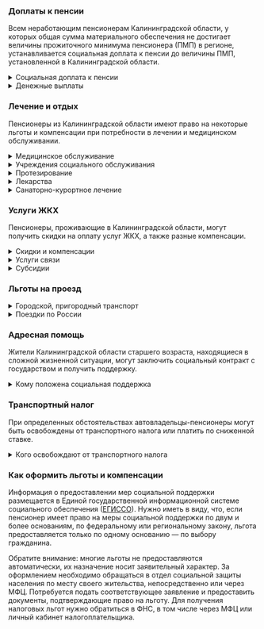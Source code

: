 ﻿### Доплаты к пенсии
Всем неработающим пенсионерам Калининградской области, у которых общая сумма материального обеспечения не достигает величины прожиточного минимума пенсионера (ПМП) в регионе, устанавливается социальная доплата к пенсии до величины ПМП, установленной в Калининградской области.
<details>
<summary>Социальная доплата к пенсии</summary>
Социальная доплата к пенсии до величины регионального прожиточного минимума пенсионера назначается автоматически, по данным выплатного дела о размере пенсии.
</details>
<details>
<summary>Денежные выплаты</summary>

Если пенсионер относится к льготной категории, ему полагается ежемесячная денежная выплата (ЕДВ), которая регулярно индексируется.

В [Калининградской](https://docs.cntd.ru/document/561570221?marker) области к таким категориям относятся ветераны труда, труженики тыла, жертвы политических репрессий и ветераны становления Калининградской области.
</details>

### Лечение и отдых
Пенсионеры из Калининградской области имеют право на некоторые льготы и компенсации при потребности в лечении и медицинском обслуживании.
<details>
<summary>Медицинское обслуживание</summary>

Обслуживание в поликлиниках и других медицинских учреждениях, к которым они были прикреплены до выхода на пенсию, сохраняется за тружениками тыла, жертвами политических репрессий. Оказание медицинской помощи вне очереди полагается жертвам политических репрессий.
</details>
<details>
<summary>Учреждения социального обслуживания</summary>

Внеочередной приём в дома-интернаты для престарелых и инвалидов, учреждения социального обслуживания предоставляется труженикам тыла и жертвам политических репрессий.
</details>
<details>
<summary>Протезирование</summary>

В [Калининградской](https://docs.cntd.ru/document/561570221?marker) области труженикам тыла полагается бесплатное изготовление и ремонт зубных протезов (кроме протезов из драгоценных металлов и металлокерамики).

Калининградским пенсионерам, не являющимся инвалидами, но нуждающимся по медицинским показаниям в протезно-ортопедических изделиях, на их приобретение выплачивают 5000 рублей в год.
</details>
<details>
<summary>Лекарства</summary>

В Калининградской области пенсионерам предоставляют социальную выплату в сумме 5000 рублей на покупку лекарственных препаратов или проведение лечения на платной основе по рекомендации врача, если такие расходы превышают среднедушевой доход семьи.
</details>
<details>
<summary>Санаторно-курортное лечение</summary>

Калининградским неработающим ветеранам труда и становления области, труженикам тыла и жертвам политических репрессий предоставляют путёвку на социально-оздоровительные мероприятия в организации на территории области. Она полагается льготникам, не имеющим права на получение санаторно-курортных путёвок по другим основаниям, доход которых не превышает 2 прожиточных минимумов. Для получения путёвки пенсионерам необходимо встать на учёт в органы соцзащиты.
</details>

### Услуги ЖКХ
Пенсионеры, проживающие в Калининградской области, могут получить скидки на оплату услуг ЖКХ, а также разные компенсации. 
<details>
<summary>Скидки и компенсации</summary>

Одинокие неработающие пенсионеры по достижении 70 лет освобождаются от взносов на капремонт на 50%, а с 80-летнего возраста — полностью. Льгота распространяется также на граждан указанного возраста, семья которых состоит из неработающих граждан пенсионного возраста (мужчины — старше 60 лет, женщины — 55 лет) и (или) инвалидов I и II групп. Компенсация рассчитывается исходя из установленных в регионе минимального взноса на капремонт за 1 кв. метр и размера стандарта нормативной площади жилого помещения.
</details>
<details>
<summary>Услуги связи</summary>

[Калининградским](https://docs.cntd.ru/document/561570221?marker) жертвам политических репрессий полагается первоочередная установка телефона.
</details>
<details>
<summary>Субсидии</summary>

Оформить субсидию на оплату жилищно-коммунальных услуг можно при условии, что на их оплату тратится более 22% от совокупного дохода семьи.
</details>

### Льготы на проезд
<details>
<summary>Городской, пригородный транспорт</summary>

В [Калининградской](https://docs.cntd.ru/document/446299311?marker) области малообеспеченные пенсионеры, доход которых не превышает 1,3 прожиточного минимума, из числа членов садовых или огородных товариществ, а также их супруги получают выплату на проезд к своим дачным участкам. Её размер зависит от конкретного маршрута и составляет от 200 до 4200 рублей в месяц, выплачиваемых с мая по сентябрь.
</details>
<details>
<summary>Поездки по России</summary>

Калининградским реабилитированным пенсионерам один раз в год компенсируются расходы на оплату проезда (туда и обратно) по территории Российской Федерации на железнодорожном транспорте в размере 100% стоимости проезда. При поездке в районы, не имеющие железнодорожного сообщения, возместят 50% стоимости проезда водным, воздушным или междугородным автомобильным транспортом.
</details>

### Адресная помощь
Жители Калининградской области старшего возраста, находящиеся в сложной жизненной ситуации, могут заключить социальный контракт с государством и получить поддержку.
<details>
<summary>Кому положена социальная поддержка</summary>

Пенсионерам, оказавшимся в трудной жизненной ситуации по не зависящим от них причинам или в связи со стихийным бедствием, экстремальной ситуацией, оказывается адресная помощь. Она предоставляется путём выплаты пособий либо в натуральной форме (обеспечение одеждой, обувью, лекарствами, организация лечения и ухода, проведение ремонта жилья или установка приборов учёта и пр.). С нуждающимися пенсионерами может быть заключён социальный контракт.
</details>

### Транспортный налог
При определенных обстоятельствах автовладельцы-пенсионеры могут быть освобождены от транспортного налога или платить по сниженной ставке. 
<details>
<summary>Кого освобождают от транспортного налога</summary>

В [Калининградской](https://www.nalog.gov.ru/rn77/service/tax/d1107863/) области полностью освобождаются от налога чернобыльцы — на один принадлежащий им легковой автомобиль, инвалиды I и II групп — на мотоколяску и легковое авто с мощностью двигателя до 150 л. с. (на одно транспортное средство по выбору), а также владельцы электромобилей мощностью до 150 л. с.
</details>

### Как оформить льготы и компенсации 
Информация о предоставлении мер социальной поддержки размещается в Единой государственной информационной системе социального обеспечения ([ЕГИССО](http://egisso.ru/site/client/#/)). Нужно иметь в виду, что, если пенсионер имеет право на меры социальной поддержки по двум и более основаниям, по федеральному или региональному закону, льгота предоставляется только по одному основанию — по выбору гражданина.

Обратите внимание: многие льготы не предоставляются автоматически, их назначение носит заявительный характер. За оформлением необходимо обращаться в отдел социальной защиты населения по месту своего жительства, непосредственно или через МФЦ. Потребуется подать соответствующее заявление и предоставить документы, подтверждающие право на льготу. Для получения налоговых льгот нужно обратиться в ФНС, в том числе через МФЦ или личный кабинет налогоплательщика.













